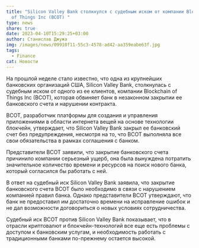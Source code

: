 ```yaml
---
title: "Silicon Valley Bank столкнулся с судебным иском от компании Blockchain
  of Things Inc (BCOT) "
type: news
share: true
date: 2023-04-10T15:29:25+03:00
author: Станислав Джужа
img: /images/news/09910f11-55c3-4578-ad42-aa359eabe63f.jpg
tags:
  - Finance
cat: Новости
---
```

На прошлой неделе стало известно, что одна из крупнейших банковских организаций США, Silicon Valley Bank, столкнулась с судебным иском от одного из ее клиентов, компании Blockchain of Things Inc (BCOT), которая обвиняет банк в незаконном закрытии ее банковского счета и нарушении контракта.

BCOT, разработчик платформы для создания и управления приложениями в области интернета вещей на основе технологии блокчейн, утверждает, что Silicon Valley Bank закрыл ее банковский счет без предупреждения, несмотря на то, что BCOT выполняла все свои обязательства в рамках соглашения с банком.

Представители BCOT заявили, что закрытие банковского счета причинило компании серьезный ущерб, она была вынуждена потратить значительное количество времени и ресурсов на поиск нового банка, который согласился бы работать с ней.

В ответ на судебный иск Silicon Valley Bank заявила, что закрытие банковского счета BCOT было необходимо в связи с нарушением компанией правил банка. Однако представители BCOT утверждают, что банк не предоставил им достаточно времени на исправление ошибок и не дал возможности договориться о новых условиях сотрудничества.

Судебный иск BCOT против Silicon Valley Bank показывает, что в отрасли криптовалют и блокчейн-технологий все еще есть проблемы с доступом к банковским услугам, и необходимость работать с традиционными банками по-прежнему остается высокой.